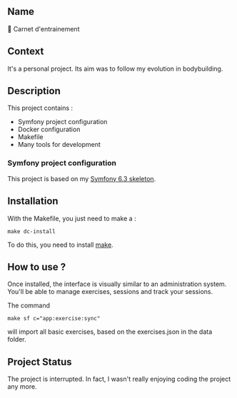 ## Name

🧌 Carnet d'entrainement

## Context

It's a personal project. Its aim was to follow my evolution in bodybuilding.

## Description

This project contains :
- Symfony project configuration
- Docker configuration
- Makefile
- Many tools for development

### Symfony project configuration

This project is based on my [Symfony 6.3 skeleton](https://github.com/emilien-gts/symfony-skeleton).

## Installation

With the Makefile, you just need to make a :

    make dc-install

To do this, you need to install [make](https://doc.ubuntu-fr.org/ubuntu-make).

## How to use ?

Once installed, the interface is visually similar to an administration system. You'll be able to manage exercises, sessions and track your sessions.

The command

    make sf c="app:exercise:sync"

will import all basic exercises, based on the exercises.json in the data folder.

## Project Status

The project is interrupted. In fact, I wasn't really enjoying coding the project any more. 